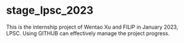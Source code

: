 # stage_lpsc_2023

This is the internship project of Wentao Xu and FILIP in January 2023, LPSC.
Using GITHUB can effectively manage the project progress.

